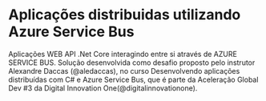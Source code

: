 # Aplicações distribuidas utilizando Azure Service Bus
Aplicações WEB API .Net Core interagindo entre si através de AZURE SERVICE BUS. Solução desenvolvida como desafio proposto pelo instrutor Alexandre Daccas (@aledaccas), no curso Desenvolvendo aplicações distribuídas com C# e Azure Service Bus, que é parte da Aceleração Global Dev #3 da Digital Innovation One(@digitalinnovationone).
